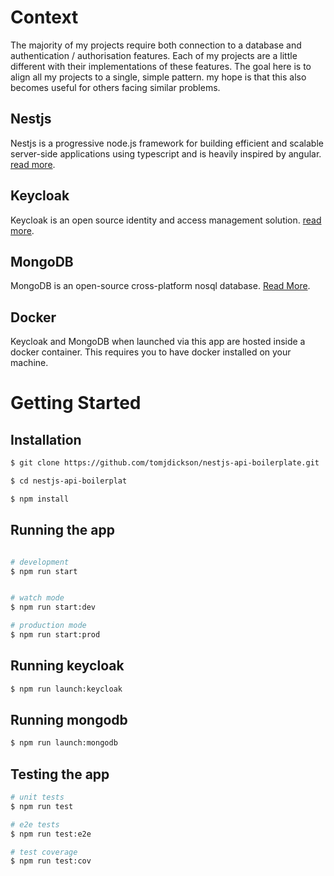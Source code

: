 # Context
The majority of my projects require both connection to a database and authentication / authorisation features.
Each of my projects are a little different with their implementations of these features. The goal here is to align all my projects to a single, simple pattern.
my hope is that this also becomes useful for others facing similar problems.

## Nestjs
Nestjs is a progressive node.js framework for building efficient and scalable server-side applications using typescript and is heavily inspired by angular.
[read more](https://docs.nestjs.com).

## Keycloak 
Keycloak is an open source identity and access management solution.
[read more](https://www.keycloak.org).

## MongoDB
MongoDB is an open-source cross-platform nosql database.
[Read More](https://www.mongodb.com).

## Docker
Keycloak and MongoDB when launched via this app are hosted inside a docker container. This requires you to have docker installed on your machine.


# Getting Started

## Installation

```bash
$ git clone https://github.com/tomjdickson/nestjs-api-boilerplate.git

$ cd nestjs-api-boilerplat

$ npm install

```


## Running the app

```bash

# development 
$ npm run start


# watch mode 
$ npm run start:dev

# production mode
$ npm run start:prod
```

## Running keycloak

```bash
$ npm run launch:keycloak
```

## Running mongodb

```bash
$ npm run launch:mongodb

```

## Testing the app

```bash
# unit tests
$ npm run test

# e2e tests
$ npm run test:e2e

# test coverage
$ npm run test:cov
```
